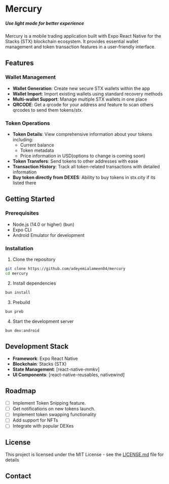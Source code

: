# Mercury
##### Use light mode for better experience 

Mercury is a mobile trading application built with Expo React Native for the Stacks (STX) blockchain ecosystem. It provides essential wallet management and token transaction features in a user-friendly interface.

## Features

### Wallet Management

- **Wallet Generation**: Create new secure STX wallets within the app
- **Wallet Import**: Import existing wallets using standard recovery methods
- **Multi-wallet Support**: Manage multiple STX wallets in one place
- **QRCODE**: Get a qrcode for your address and feature to scan others qrcodes to send them tokens/stx.

### Token Operations

- **Token Details**: View comprehensive information about your tokens including:
  - Current balance
  - Token metadata
  - Price information in USD(options to change is coming soon)
- **Token Transfers**: Send tokens to other addresses with ease
- **Transaction History**: Track all token-related transactions with detailed information
- **Buy token directly from DEXES**: Ability to buy tokens in stx.city if its listed there

## Getting Started

### Prerequisites

- Node.js (14.0 or higher) (bun)
- Expo CLI
- Android Emulator for development

### Installation

1. Clone the repository

```bash
git clone https://github.com/adeyemialameen04/mercury
cd mercury
```

2. Install dependencies

```bash
bun install
```

3. Prebuild

```bash
bun preb
```

4. Start the development server

```bash
bun dev:android
```

## Development Stack

- **Framework**: Expo React Native
- **Blockchain**: Stacks (STX)
- **State Management**: [react-native-mmkv]
- **UI Components**: [react-native-reusables, nativewind]

## Roadmap

- [ ] Implement Token Snipping feature.
- [ ] Get notifications on new tokens launch.
- [ ] Implement token swapping functionality
- [ ] Add support for NFTs
- [ ] Integrate with popular DEXes

## License

This project is licensed under the MIT License - see the [LICENSE.md](LICENSE.md) file for details

## Contact

